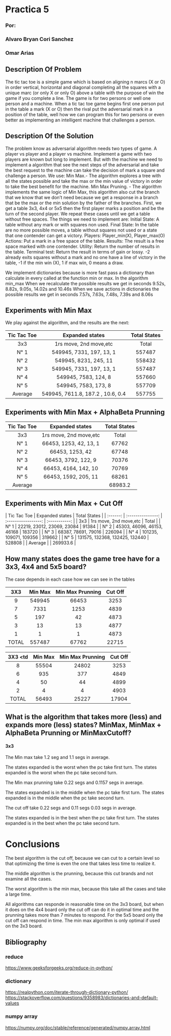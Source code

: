 # Practica 5
### Por:
### Alvaro Bryan Cori Sanchez
### Omar Arias

## Description Of Problem
The tic tac toe is a simple game which is based on aligning n marcs (X or O) in order vertical, horizontal and diagonal completing all the squares with a unique marc (or only X or only O) above a table with the purpose of win the game if you complete a line. The game is for two persons or well one person and a machine.
When a tic tac toe game begins first one person put in the table a mark (X or O) then the rival put the adversarial mark in a position of the table, well how we can program this for two persons or even better as implementing an intelligent machine that challenges a person.

## Description Of the Solution
The problem know as adversarial algorithm needs two types of game. A player vs player and a player vs machine. Implement a game with two players are known but long to implement. But with the machine we need to implement a algorithm that see the next steps of the adversarial and take the best request to the machine can take the decision of mark a square and challenge a person.
We use:
Min Max.- The algorithm explores a tree with all the states possible and take the max or the min value of victory in order to take the best benefit for the machine.
Min Max Pruning. - The algorithm implements the same logic of Min Max, this algorithm also cut the branch that we know that we don’t need because we get a response in a branch that be the max or the min solution by the father of the branches.
First, we get a table 3x3, 4x4 or 5x5 then the first player marks a position and be the turn of the second player. We repeat these cases until we get a table without free spaces.
The things we need to implement are:
Initial State: A table without any mark or with squares non used.
Final State: In the table are no more possible moves, a table without squares not used or a state that one contender can get a victory.
 Players: Player_min(X), Player_max(O)
Actions: Put a mark in a free space of the table.
Results: The result is a free space marked with one contender.
Utility: Return the number of results in the table.
Terminal test: Return the result in terms of gain or lossy. -2 already exits squares without a mark and no one have a line of victory in the table, -1 if the min win (X), 1 if max win, 0 means a draw.


We implement dictionaries because is more fast pass a dictionary than calculate in every called at the function min or max.
In the algorithm min_max
When we recalculate the possible results we get in seconds 9.52s, 8.82s, 9.05s, 14.02s and 10.46s
When we save actions in dictionaries the possible results we get in seconds 7.57s, 7.63s, 7.48s, 7.39s and 8.06s


Experiments with Min Max
--------------------------------

We play against the algorithm, and the results are the next:

| Tic Tac Toe  | Expanded states |  Total States |
| :------:  | :-----------------: | :-----------: |
|  3x3     |    1rs move, 2nd move,etc  | Total   |
|  N° 1    |    549945, 7331, 197, 13, 1   | 557487 |
|  N° 2    |       549945, 8231, 245, 11     | 558432 |
|  N° 3    |     549945, 7331, 197, 13, 1      | 557487|
|  N° 4    |     549945, 7583, 124, 8      | 557660 |
|  N° 5    |      549945, 7583, 173, 8    | 557709 |
|  Average   |      549945, 7611.8,  187.2 , 10.6, 0.4  | 557755 |


Experiments with Min Max +  AlphaBeta Prunning
-----------------------------------------------

| Tic Tac Toe  |  Expanded states | Total States | 
| :------: | :-----------------: | :-----------: |
|  3x3     |   1rs move, 2nd move,etc  |      Total  |
|  N° 1    |    66453, 1253, 42, 13, 1   |  67762 |
|  N° 2    |     66453, 1253, 42    | 67748 | 
|  N° 3    |       66453, 3792, 122, 9     | 70376 |
|  N° 4    |     66453, 4164, 142, 10     | 70769 |
|  N° 5    |     66453, 1592, 205, 11   | 68261 |
|  Average   |                         | 68983.2     |

Experiments with Min Max +  Cut Off
-----------------------------------------------

| Tic Tac Toe  |  Expanded states | Total States | 
| :------: | :---------------: | :-----------------: | :-----------: |
|  3x3     |     1rs move, 2nd move,etc  |      Total  |
|  N° 1    |     22219, 23012, 23069, 23084  |  91384 |
|  N° 2    |      45303, 46096, 46153, 46168   | 183720 | 
|  N° 3    |    68387, 78691, 79016    | 226094 |
|  N° 4    |      101235, 109071, 109356   | 319662 |
|  N° 5    |   131575, 132368, 132425, 132440  | 528808 |
|  Average   |                        | 269933.6     |




## How many states does the game tree have for a 3x3, 4x4 and 5x5 board?
The case depends in each case how we can see in the tables


| 3X3   |Min Max            |  Min Max Prunning   | Cut Off            |
| :------: | :---------------: | :-----------------: | :-----------------:|
|   9      |  549945 	       |   66453  	     |    3253 		  |  
|   7      |   7331  	       |    1253  	     |    4839  	  |   
|   5      |  197 	       |    42  	     |    4873  	  |   
|   3      |  13  	       |    13  	     |    4877  	  |  
|   1      |  1  	       |    1   	     |    4873  	  |   
|  TOTAL   | 557487  	       |   67762  	     |    22715  	  |  



| 3X3 <td  |Min Max            |  Min Max Prunning   | Cut Off            |
| :------: | :---------------: | :-----------------: | :-----------------:|
|   8      |  55504	       |   24802  	     |    3253 		  |  
|   6      |   935  	       |    377  	     |    4849  	  |   
|   4      |  50	       |    44  	     |    4899  	  |   
|   2      |  4  	       |     4  	     |    4903  	  |  
|  TOTAL   | 56493 	       |   25227  	     |    17904  	  |  


## What is the algorithm that takes more (less) and expands more (less) states? MinMax, MinMax + AlphaBeta Prunning or MinMaxCutoff?

#### 3x3
The Min max take 1.2 seg and 1.1 segs in average.

The states expanded is the worst when the pc take first turn.
The states expanded is the worst when the pc take second turn.

The Min max prunning take 0.22 segs and 0.1157 segs in average.

The states expanded is in the middle when the pc take first turn.
The states expanded is in the middle when the pc take second turn.

The cut off take 0.22 segs and 0.11 segs  0.03 segs in average.


The states expanded is in the best when the pc take first turn.
The states expanded is in the best when the pc take second turn.


Conclusions 
=====================

The best algorithm is the cut off, because we can cut to a certain level so that optimizing the time is even the one that takes less time to realize it.

The middle algorithm is the  prunning, because this cut brands and not examine all the cases.

The worst algorithm is the min max, because this take all the cases and take a large time.

All algorithms can responde in reasonable time on the 3x3 board, but when it does on the 4x4 board only the cut off can do it in optimal time and the prunning takes more than 7 minutes to respond. For the 5x5 board only the cut off can respond in time. The min max algorithm is only optimal if used on the 3x3 board.

## Bibliography
### reduce
https://www.geeksforgeeks.org/reduce-in-python/

### dictionary
https://realpython.com/iterate-through-dictionary-python/
https://stackoverflow.com/questions/9358983/dictionaries-and-default-values

### numpy array
https://numpy.org/doc/stable/reference/generated/numpy.array.html

